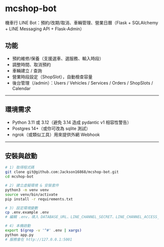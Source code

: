 # mcshop-bot

機車行 LINE Bot：預約/改期/取消、車輛管理、營業日曆（Flask + SQLAlchemy + LINE Messaging API + Flask-Admin）

## 功能
- 預約維修/保養（支援選車、選服務、輸入時段）
- 調整時間、取消預約
- 車輛建立 / 查詢
- 營業時段設定（ShopSlot），自動檢查容量
- 後台管理（/admin）：Users / Vehicles / Services / Orders / ShopSlots / Calendar

---

## 環境需求
- Python 3.11 或 3.12（避免 3.14 造成 pydantic v1 相容性警告）
- Postgres 14+（或你可改為 sqlite 測試）
- ngrok（或類似工具）用來提供外網 Webhook

---

## 安裝與啟動

```bash
# 1) 取得程式碼
git clone git@github.com:Jackson16868/mcshop-bot.git
cd mcshop-bot

# 2) 建立虛擬環境 & 安裝套件
python3 -m venv venv
source venv/bin/activate
pip install -r requirements.txt

# 3) 設定環境變數
cp .env.example .env
# 編輯 .env，填入 DATABASE_URL、LINE_CHANNEL_SECRET、LINE_CHANNEL_ACCESS_TOKEN 等

# 4) 本機啟動
export $(grep -v '^#' .env | xargs)
python app.py
# 服務會在 http://127.0.0.1:5001
